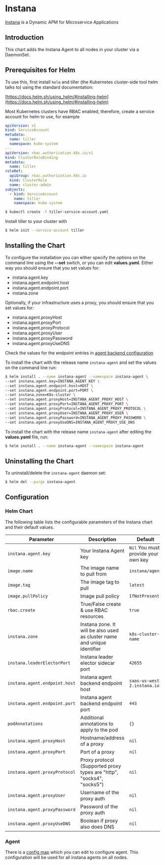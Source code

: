 # Instana

[Instana](https://www.instana.com/) is a Dynamic APM for Microservice Applications

## Introduction

This chart adds the Instana Agent to all nodes in your cluster via a DaemonSet.

## Prerequisites for Helm

To use this, first install `helm` and tiller (the Kubernetes cluster-side tool helm talks to) using the standard documentation:

[https://docs.helm.sh/using_helm/#installing-helm](https://docs.helm.sh/using_helm/#installing-helm)

Most Kubernetes clusters have RBAC enabled, therefore, create a service account for helm to use, for example

```yaml
apiVersion: v1
kind: ServiceAccount
metadata:
  name: tiller
  namespace: kube-system
---
apiVersion: rbac.authorization.k8s.io/v1
kind: ClusterRoleBinding
metadata:
  name: tiller
roleRef:
  apiGroup: rbac.authorization.k8s.io
  kind: ClusterRole
  name: cluster-admin
subjects:
  - kind: ServiceAccount
    name: tiller
    namespace: kube-system
```

```bash
$ kubectl create -f tiller-service-account.yaml
```

Install tiller to your cluster with 

```bash 
$ helm init --service-account tiller
```

## Installing the Chart

To configure the installation you can either specify the options on the command line using the **--set** switch, or you can edit **values.yaml**. Either way you should ensure that you set values for:

* instana.agent.key
* instana.agent.endpoint.host
* instana.agent.endpoint.port
* instana.zone

Optionally, if your infrastructure uses a proxy, you should ensure that you set values for:

* instana.agent.proxyHost
* instana.agent.proxyPort
* instana.agent.proxyProtocol
* instana.agent.proxyUser
* instana.agent.proxyPassword
* instana.agent.proxyUseDNS

Check the values for the endpoint entries in [agent backend configuration](https://docs.instana.io/quick_start/agent_configuration/#backend)

To install the chart with the release name `instana-agent` and set the values on the command line run:

```bash
$ helm install . --name instana-agent --namespace instana-agent \
--set instana.agent.key=INSTANA_AGENT_KEY \
--set instana.agent.endpoint.host=HOST \
--set instana.agent.endpoint.port=PORT \
--set instana.zone=K8s-cluster \
--set instana.agent.proxyHost=INSTANA_AGENT_PROXY_HOST \
--set instana.agent.proxyPort=INSTANA_AGENT_PROXY_PORT \
--set instana.agent.proxyProtocol=INSTANA_AGENT_PROXY_PROTOCOL \
--set instana.agent.proxyUser=INSTANA_AGENT_PROXY_USER \
--set instana.agent.proxyPassword=INSTANA_AGENT_PROXY_PASSWORD \
--set instana.agent.proxyUseDNS=INSTANA_AGENT_PROXY_USE_DNS
```

To install the chart with the release name `instana-agent` after editing the **values.yaml** file, run:

```bash
$ helm install . --name instana-agent --namespace instana-agent
```

## Uninstalling the Chart

To uninstall/delete the `instana-agent` daemon set:

```bash
$ helm del --purge instana-agent
```

## Configuration

### Helm Chart

The following table lists the configurable parameters of the Instana chart and their default values.

|             Parameter         |            Description                                                  |                    Default                |
|-------------------------------|-------------------------------------------------------------------------|-------------------------------------------|
| `instana.agent.key`           | Your Instana Agent key                                                  | `Nil` You must provide your own key       |
| `image.name`                  | The image name to pull from                                             | `instana/agent`                           |
| `image.tag`                   | The image tag to pull                                                   | `latest`                                  |
| `image.pullPolicy`            | Image pull policy                                                       | `IfNotPresent`                            |
| `rbac.create`                 | True/False create & use RBAC resources                                  | `true`                                    |
| `instana.zone`                | Instana zone. It will be also used as cluster name and unique identifier| `k8s-cluster-name`                        |
| `instana.leaderElectorPort`   | Instana leader elector sidecar port                                     | `42655`                                   |
| `instana.agent.endpoint.host` | Instana agent backend endpoint host                                     | `saas-us-west-2.instana.io`               |
| `instana.agent.endpoint.port` | Instana agent backend endpoint port                                     | `443`                                     |
| `podAnnotations`              | Additional annotations to apply to the pod                              | `{}`                                      |
| `instana.agent.proxyHost`     | Hostname/address of a proxy                                             | `nil`                                     |
| `instana.agent.proxyPort`     | Port of a proxy                                                         | `nil`                                     |
| `instana.agent.proxyProtocol` | Proxy protocol (Supported proxy types are "http", "socks4", "socks5")   | `nil`                                     |
| `instana.agent.proxyUser`     | Username of the proxy auth                                              | `nil`                                     |
| `instana.agent.proxyPassword` | Password of the proxy auth                                              | `nil`                                     |
| `instana.agent.proxyUseDNS`   | Boolean if proxy also does DNS                                          | `nil`                                     |

### Agent

There is a [config map](templates/configmap.yaml) which you can edit to configure agent. This configuration will be used for all instana agents on all nodes.
